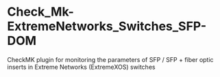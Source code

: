 # Check_Mk-ExtremeNetworks_Switches_SFP-DOM
CheckMK plugin for monitoring the parameters of SFP / SFP + fiber optic inserts in Extreme Networks (ExtremeXOS) switches
